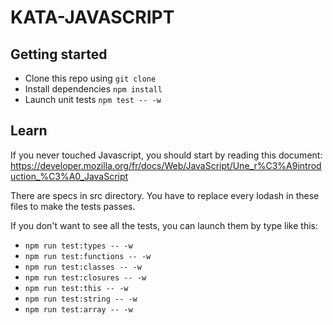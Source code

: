 # KATA-JAVASCRIPT

## Getting started

 - Clone this repo using `git clone`
 - Install dependencies `npm install`
 - Launch unit tests `npm test -- -w`

## Learn
If you never touched Javascript, you should start by reading this document:
https://developer.mozilla.org/fr/docs/Web/JavaScript/Une_r%C3%A9introduction_%C3%A0_JavaScript


There are specs in src directory. You have to replace every lodash in these files to make the tests passes.

If you don't want to see all the tests, you can launch them by type like this:
 - `npm run test:types -- -w`
 - `npm run test:functions -- -w`
 - `npm run test:classes -- -w`
 - `npm run test:closures -- -w`
 - `npm run test:this -- -w`
 - `npm run test:string -- -w`
 - `npm run test:array -- -w`
